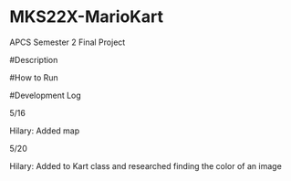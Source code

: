 # MKS22X-MarioKart
APCS Semester 2 Final Project

#Description

#How to Run

#Development Log

5/16

Hilary: Added map


5/20

Hilary: Added to Kart class and researched finding the color of an image
